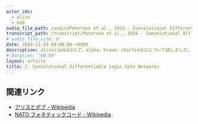 ```yaml
---
actor_ids:
  - alice
  - bob
audio_file_path: /audio/Petersen et al., 2024 - Convolutional Differentiable Logic Gate Networks_JP.wav
transcript_path: /transcript/Petersen et al., 2024 - Convolutional Differentiable Logic Gate Networks_JP.script
# audio_file_size: 0
date: 2024-11-19 00:00:00 +0900
description: aliceとbobの2人で、alpha、bravo、charlieなどについて話しました。
# duration: "00:00"
layout: article
title: 2. Convolutional Differentiable Logic Gate Networks
---
```


## 関連リンク

- [アリスとボブ - Wikipedia](https://ja.wikipedia.org/wiki/%E3%82%A2%E3%83%AA%E3%82%B9%E3%81%A8%E3%83%9C%E3%83%96)
- [NATO フォネティックコード - Wikipedia](https://ja.wikipedia.org/wiki/NATO%E3%83%95%E3%82%A9%E3%83%8D%E3%83%86%E3%82%A3%E3%83%83%E3%82%AF%E3%82%B3%E3%83%BC%E3%83%89)
